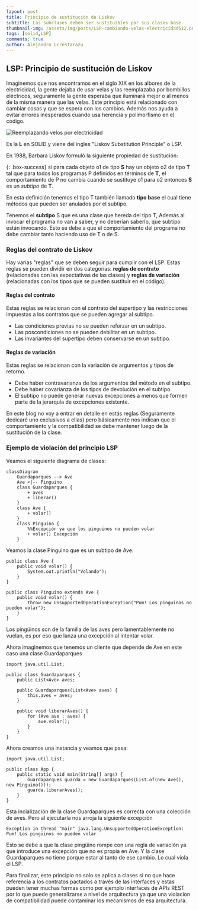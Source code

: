 ```yaml
---
layout: post
title: Principio de sustitución de Liskov
subtitle: Las subclases deben ser sustituibles por sus clases base.
thumbnail-img: /assets/img/posts/LSP-cambiando-velas-electricidad512.png
tags: [solid,LSP]
comments: true
author: Alejandro Urrestarazu
---
```


## LSP: Principio de sustitución de Liskov

Imaginemos que nos encontramos en el siglo XIX en los albores de la electricidad, la gente dejaba de usar velas y las reemplazaba por bombillos eléctricos, seguramente la gente esperaba que iluminará mejor o al menos de la misma manera que las velas. 
Este principio está relacionado con cambiar cosas y que se espera con los cambios. Además nos ayuda a evitar errores inesperados cuando usa herencia y polimorfismo en el código.


![Reemplazando velos por electricidad](/assets/img/posts/LSP-cambiando-velas-electricidad512.png)

Es la **L** en SOLID y viene del ingles "Liskov Substitution Principle" o LSP.

En 1988, Barbara Liskov formuló la siguiente propiedad de sustitución:

{: .box-success} 
si para cada objeto o1 de tipo **S** hay un objeto o2 de tipo **T** tal que para todos los programas P definidos en términos de **T**, el comportamiento de P no cambia cuando se sustituye o1 para o2 entonces **S** es un *subtipo* de **T**.

En esta definición tenemos el tipo T también llamado **tipo base** el cual tiene métodos que pueden ser anulados por el subtipo.

Tenemos el **subtipo** S que es una clase que hereda del tipo T, 
Además al invocar el programa no van a saber, y no deberían saberlo, que subtipo están invocando. 
Esto se debe a que el comportamiento del programa no debe cambiar tanto haciendo uso de T o de S.


### Reglas del contrato de Liskov

Hay varias "reglas" que se deben seguir para cumplir con el LSP. 
Estas reglas se pueden dividir en dos categorías: **reglas de contrato** (relacionadas con las expectativas de las clases) y **reglas de variación** (relacionadas con los tipos que se pueden sustituir en el código).

#### Reglas del contrato

Estas reglas se relacionan con el contrato del supertipo y las restricciones impuestas a los contratos que se pueden agregar al subtipo.

* Las condiciones previas no se pueden reforzar en un subtipo.
* Las poscondiciones no se pueden debilitar en un subtipo.
* Las invariantes del supertipo deben conservarse en un subtipo.

#### Reglas de variación

Estas reglas se relacionan con la variación de argumentos y tipos de retorno.

* Debe haber contravarianza de los argumentos del método en el subtipo.
* Debe haber covarianza de los tipos de devolución en el subtipo.
* El subtipo no puede generar nuevas excepciones a menos que formen parte de la jerarquía de excepciones existente.

En este blog no voy a entrar en detalle en estás reglas (Seguramente dedicaré uno exclusivos a ellas) pero básicamente nos indican que el comportamiento y la compatibilidad se debe mantener luego de la sustitución de la clase.

### Ejemplo de violación del principio LSP


Veamos el siguiente diagrama de clases:

```mermaid
classDiagram
    Guardaparques --> Ave
    Ave <|-- Pinguino
    class Guardaparques {
        + aves
        + liberar()
    }
    class Ave {
        + volar()
    }
    class Pinguino {
        %%Excepción ya que los pinguinos no pueden volar
        + volar() Excepción
    }
```  

Veamos la clase Pinguino que es un subtipo de Ave:

~~~
public class Ave {
    public void volar() {
        System.out.println("Volando");
    }
}

public class Pinguino extends Ave {
    public void volar() {
        throw new UnsupportedOperationException("Pum! Los pinguinos no pueden volar");
    }
}
~~~

Los pingüinos son de la familia de las aves pero lamentablemente no vuelan, es por eso que lanza una excepción al intentar volar.

Ahora imaginemos que tenemos un cliente que depende de Ave en este caso una clase Guardaparques

~~~
import java.util.List;

public class Guardaparques {
    public List<Ave> aves;

    public Guardaparques(List<Ave> aves) {
        this.aves = aves;
    }

    public void liberarAves() {
        for (Ave ave : aves) {
            ave.volar();
        }
    }
}

~~~

Ahora creamos una instancia y veamos que pasa:
~~~
import java.util.List;

public class App {
    public static void main(String[] args) {
        Guardaparques guarda = new Guardaparques(List.of(new Ave(), new Pinguino()));
        guarda.liberarAves();
    }
}

~~~

Esta incialización de la clase Guardaparques es correcta con una colección de aves. Pero al ejecutarla nos arroja la siguiente excepción
~~~
Exception in thread "main" java.lang.UnsupportedOperationException: Pum! Los pingüinos no pueden volar
~~~

Esto se debe a que la clase pingüino rompe con una regla de variación ya que introduce una excepción que no es propia en Ave. Y la clase Guardaparques no tiene porque estar al tanto de ese cambio. Lo cual viola el LSP.

Para finalizar, este principio no solo se aplica a clases si no que hace referencia a los contratos pactados a través de las interfaces y estas pueden tener muchas formas como por ejemplo interfaces de APIs REST por lo que puede generalizarse a nivel de arquitectura ya que una violacion de compatibilidad puede contaminar los mecanismos de esa arquitectura.




